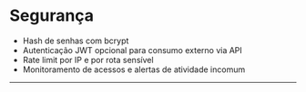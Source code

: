 # Segurança

* Hash de senhas com bcrypt
* Autenticação JWT opcional para consumo externo via API
* Rate limit por IP e por rota sensível
* Monitoramento de acessos e alertas de atividade incomum

---
